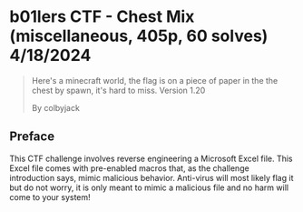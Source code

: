 # b01lers CTF - Chest Mix (miscellaneous, 405p, 60 solves) 4/18/2024

> Here's a minecraft world, the flag is on a piece of paper in the the chest by spawn, it's hard to miss. Version 1.20
> 
> By colbyjack

## Preface
This CTF challenge involves reverse engineering a Microsoft Excel file. This Excel file comes with pre-enabled macros that, as the challenge introduction says, mimic malicious behavior. Anti-virus will most likely flag it but do not worry, it is only meant to mimic a malicious file and no harm will come to your system!

